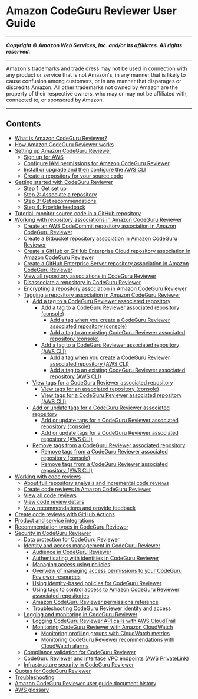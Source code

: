 # Amazon CodeGuru Reviewer User Guide

-----
*****Copyright &copy; Amazon Web Services, Inc. and/or its affiliates. All rights reserved.*****

-----
Amazon's trademarks and trade dress may not be used in 
     connection with any product or service that is not Amazon's, 
     in any manner that is likely to cause confusion among customers, 
     or in any manner that disparages or discredits Amazon. All other 
     trademarks not owned by Amazon are the property of their respective
     owners, who may or may not be affiliated with, connected to, or 
     sponsored by Amazon.

-----
## Contents
+ [What is Amazon CodeGuru Reviewer?](welcome.md)
+ [How Amazon CodeGuru Reviewer works](how-codeguru-reviewer-works.md)
+ [Setting up Amazon CodeGuru Reviewer](setting-up-codeguru-reviewer.md)
   + [Sign up for AWS](get-set-up-sign-up-for-aws.md)
   + [Configure IAM permissions for Amazon CodeGuru Reviewer](get-set-up-configure-iam-permissions.md)
   + [Install or upgrade and then configure the AWS CLI](get-set-up-install-cli.md)
   + [Create a repository for your source code](get-set-up-setup-repository.md)
+ [Getting started with CodeGuru Reviewer](getting-started-with-guru.md)
   + [Step 1: Get set up](getting-started-prequisites.md)
   + [Step 2: Associate a repository](getting-started-associate-repository.md)
   + [Step 3: Get recommendations](get-results.md)
   + [Step 4: Provide feedback](provide-feedback.md)
+ [Tutorial: monitor source code in a GitHub repository](tutorial-github-reviewer.md)
+ [Working with repository associations in Amazon CodeGuru Reviewer](working-with-repositories.md)
   + [Create an AWS CodeCommit repository association in Amazon CodeGuru Reviewer](create-codecommit-association.md)
   + [Create a Bitbucket repository association in Amazon CodeGuru Reviewer](create-bitbucket-association.md)
   + [Create a GitHub or GitHub Enterprise Cloud repository association in Amazon CodeGuru Reviewer](create-github-association.md)
   + [Create a GitHub Enterprise Server repository association in Amazon CodeGuru Reviewer](create-github-enterprise-association.md)
   + [View all repository associations in CodeGuru Reviewer](repository-association-view-all.md)
   + [Disassociate a repository in CodeGuru Reviewer](disassociate-repository-association.md)
   + [Encrypting a repository association in Amazon CodeGuru Reviewer](encrypt-repository-association.md)
   + [Tagging a repository association in Amazon CodeGuru Reviewer](tag-repository-association.md)
      + [Add a tag to a CodeGuru Reviewer associated repository](how-to-tag-associated-repositories-add.md)
         + [Add a tag to a CodeGuru Reviewer associated repository (console)](how-to-tag-associated-repository-add-console.md)
            + [Add a tag when you create a CodeGuru Reviewer associated repository (console)](how-to-tag-associated-repository-add-on-create-console.md)
            + [Add a tag to an existing CodeGuru Reviewer associated repository (console)](how-to-tag-associated-repository-add-on-existing-console.md)
         + [Add a tag to a CodeGuru Reviewer associated repository (AWS CLI)](how-to-tag-associated-repository-add-cli.md)
            + [Add a tag when you create a CodeGuru Reviewer associated repository (AWS CLI)](how-to-tag-associated-repository-add-on-create-cli.md)
            + [Add a tag to an existing CodeGuru Reviewer associated repository (AWS CLI)](how-to-tag-associated-repository-add-on-existing-cli.md)
      + [View tags for a CodeGuru Reviewer associated repository](how-to-tag-associated-repository-view.md)
         + [View tags for an associated repository (console)](how-to-tag-associated-repository-view-console.md)
         + [View tags for a CodeGuru Reviewer associated repository (AWS CLI)](how-to-tag-associated-repository-view-cli.md)
      + [Add or update tags for a CodeGuru Reviewer associated repository](how-to-tag-associated-repository-update.md)
         + [Add or update tags for a CodeGuru Reviewer associated repository (console)](how-to-tag-associated-repository-update-console.md)
         + [Add or update tags for a CodeGuru Reviewer associated repository (AWS CLI)](how-to-tag-associated-repository-update-cli.md)
      + [Remove tags from a CodeGuru Reviewer associated repository](how-to-tag-associated-repository-remove.md)
         + [Remove tags from a CodeGuru Reviewer associated repository (console)](how-to-tag-associated-repository-rmeove-console.md)
         + [Remove tags from a CodeGuru Reviewer associated repository (AWS CLI)](how-to-tag-associated-repository-remove-cli.md)
+ [Working with code reviews](code-reviews.md)
   + [About full repository analysis and incremental code reviews](repository-analysis-vs-pull-request.md)
   + [Create code reviews in Amazon CodeGuru Reviewer](create-code-reviews.md)
   + [View all code reviews](view-all-code-reviews.md)
   + [View code review details](view-code-review-details.md)
   + [View recommendations and provide feedback](give-feedback-from-code-review-details.md)
+ [Create code reviews with GitHub Actions](working-with-cicd.md)
+ [Product and service integrations](integrations.md)
+ [Recommendation types in CodeGuru Reviewer](recommendations.md)
+ [Security in CodeGuru Reviewer](security.md)
   + [Data protection for CodeGuru Reviewer](data-protection.md)
   + [Identity and access management in CodeGuru Reviewer](auth-and-access-control.md)
      + [Audience in CodeGuru Reviewer](security_iam_audience.md)
      + [Authenticating with identities in CodeGuru Reviewer](security_iam_authentication.md)
      + [Managing access using policies](security_iam_access-manage.md)
      + [Overview of managing access permissions to your CodeGuru Reviewer resources](security_iam_service-with-iam.md)
      + [Using identity-based policies for CodeGuru Reviewer](auth-and-access-control-iam-identity-based-access-control.md)
      + [Using tags to control access to Amazon CodeGuru Reviewer associated repositories](auth-and-access-control-using-tags.md)
      + [Amazon CodeGuru Reviewer permissions reference](auth-and-access-control-permissions-reference.md)
      + [Troubleshooting CodeGuru Reviewer identity and access](security_iam_troubleshoot.md)
   + [Logging and monitoring in CodeGuru Reviewer](security-incident-response.md)
      + [Logging CodeGuru Reviewer API calls with AWS CloudTrail](logging-using-cloudtrail.md)
      + [Monitoring CodeGuru Reviewer with Amazon CloudWatch](monitoring.md)
         + [Monitoring profiling groups with CloudWatch metrics](cloudwatch-metric.md)
         + [Monitoring CodeGuru Reviewer recommendations with CloudWatch alarms](cloudwatch-alarm.md)
   + [Compliance validation for CodeGuru Reviewer](codeguru-reviewer-compliance.md)
   + [CodeGuru Reviewer and interface VPC endpoints (AWS PrivateLink)](vpc-interface-endpoints.md)
   + [Infrastructure security in CodeGuru Reviewer](infrastructure-security.md)
+ [Quotas for CodeGuru Reviewer](quotas.md)
+ [Troubleshooting](troubleshooting.md)
+ [Amazon CodeGuru Reviewer user guide document history](doc-history.md)
+ [AWS glossary](glossary.md)